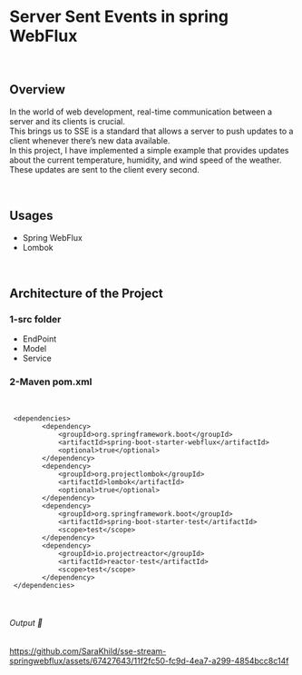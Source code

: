 # Server Sent Events in spring WebFlux

<br>

## Overview
In the world of web development, real-time communication between a server and its clients is crucial.<br>This brings us to SSE is a standard that allows a server to push updates to a client whenever there’s new data available.<br>In this project, I have implemented a simple example that provides updates about the current temperature, humidity, and wind speed of the weather. These updates are sent to the client every second.
 
 <br>
 
## Usages
- Spring WebFlux
- Lombok
    
<br> 

## Architecture of the Project

 ### 1-src folder

   - EndPoint
   - Model
   - Service
   
### 2-Maven pom.xml
<br> 
    
```
 <dependencies>
   		<dependency>
			<groupId>org.springframework.boot</groupId>
			<artifactId>spring-boot-starter-webflux</artifactId>
			<optional>true</optional>
		</dependency>
		<dependency>
			<groupId>org.projectlombok</groupId>
			<artifactId>lombok</artifactId>
			<optional>true</optional>
		</dependency>
		<dependency>
			<groupId>org.springframework.boot</groupId>
			<artifactId>spring-boot-starter-test</artifactId>
			<scope>test</scope>
		</dependency>
		<dependency>
			<groupId>io.projectreactor</groupId>
			<artifactId>reactor-test</artifactId>
			<scope>test</scope>
		</dependency>
 </dependencies>
 ```

<br>

###### Output :star_struck:

https://github.com/SaraKhild/sse-stream-springwebflux/assets/67427643/11f2fc50-fc9d-4ea7-a299-4854bcc8c14f




